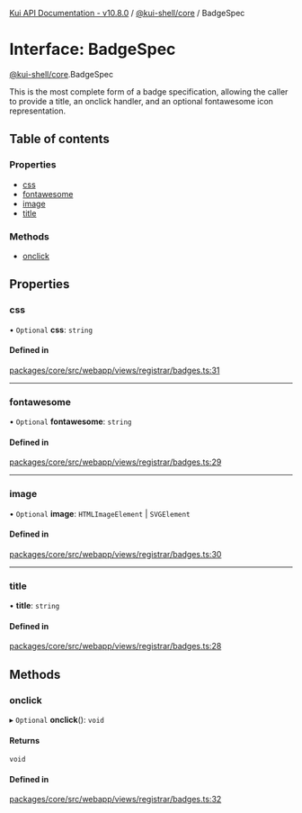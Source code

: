 [Kui API Documentation - v10.8.0](../README.md) / [@kui-shell/core](../modules/kui_shell_core.md) / BadgeSpec

# Interface: BadgeSpec

[@kui-shell/core](../modules/kui_shell_core.md).BadgeSpec

This is the most complete form of a badge specification, allowing
the caller to provide a title, an onclick handler, and an optional
fontawesome icon representation.

## Table of contents

### Properties

- [css](kui_shell_core.BadgeSpec.md#css)
- [fontawesome](kui_shell_core.BadgeSpec.md#fontawesome)
- [image](kui_shell_core.BadgeSpec.md#image)
- [title](kui_shell_core.BadgeSpec.md#title)

### Methods

- [onclick](kui_shell_core.BadgeSpec.md#onclick)

## Properties

### css

• `Optional` **css**: `string`

#### Defined in

[packages/core/src/webapp/views/registrar/badges.ts:31](https://github.com/mra-ruiz/kui/blob/76908b178/packages/core/src/webapp/views/registrar/badges.ts#L31)

---

### fontawesome

• `Optional` **fontawesome**: `string`

#### Defined in

[packages/core/src/webapp/views/registrar/badges.ts:29](https://github.com/mra-ruiz/kui/blob/76908b178/packages/core/src/webapp/views/registrar/badges.ts#L29)

---

### image

• `Optional` **image**: `HTMLImageElement` \| `SVGElement`

#### Defined in

[packages/core/src/webapp/views/registrar/badges.ts:30](https://github.com/mra-ruiz/kui/blob/76908b178/packages/core/src/webapp/views/registrar/badges.ts#L30)

---

### title

• **title**: `string`

#### Defined in

[packages/core/src/webapp/views/registrar/badges.ts:28](https://github.com/mra-ruiz/kui/blob/76908b178/packages/core/src/webapp/views/registrar/badges.ts#L28)

## Methods

### onclick

▸ `Optional` **onclick**(): `void`

#### Returns

`void`

#### Defined in

[packages/core/src/webapp/views/registrar/badges.ts:32](https://github.com/mra-ruiz/kui/blob/76908b178/packages/core/src/webapp/views/registrar/badges.ts#L32)
